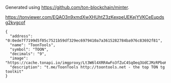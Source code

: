 Generated using https://github.com/ton-blockchain/minter.

https://tonviewer.com/EQAO3n9xmdXwXHUhtZ3zKexpeUEKejYVKCeEupdsg2kvgcof
```
{
  "address": "0:0ede7f7199d5f05c7521b59df329ec6979410a7a3615282784ba976c83692f81",
  "name": "ToonTools",
  "symbol": "TOON",
  "decimals": "9",
  "image": "https://cache.tonapi.io/imgproxy/Lt3W6l4XRR4wFo3fZuC4SqOeq3UdCJMzRPboKKtQIFg/rs:fill:200:200:1/g:no/aHR0cHM6Ly9pcGZzLmlvL2lwZnMvUW1SdlBKSHE3ZVdUNlExYk5ZY25ubjZqcGpCTFl3Q0N2ZVB1UmtqVXk2YzQ0Zw.webp",
  "description": "t.me/ToonTools http://toontools.net - the top TON tg toolkit"
}
```
